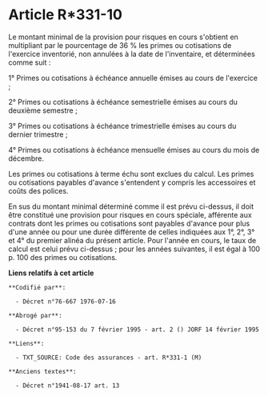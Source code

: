 # Article R*331-10

Le montant minimal de la provision pour risques en cours s'obtient en multipliant par le pourcentage de 36 % les primes ou
cotisations de l'exercice inventorié, non annulées à la date de l'inventaire, et déterminées comme suit :

1° Primes ou cotisations à échéance annuelle émises au cours de l'exercice ;

2° Primes ou cotisations à échéance semestrielle émises au cours du deuxième semestre ;

3° Primes ou cotisations à échéance trimestrielle émises au cours du dernier trimestre ;

4° Primes ou cotisations à échéance mensuelle émises au cours du mois de décembre.

Les primes ou cotisations à terme échu sont exclues du calcul. Les primes ou cotisations payables d'avance s'entendent y
compris les accessoires et coûts des polices.

En sus du montant minimal déterminé comme il est prévu ci-dessus, il doit être constitué une provision pour risques en cours
spéciale, afférente aux contrats dont les primes ou cotisations sont payables d'avance pour plus d'une année ou pour une
durée différente de celles indiquées aux 1°, 2°, 3° et 4° du premier alinéa du présent article. Pour l'année en cours, le
taux de calcul est celui prévu ci-dessus ; pour les années suivantes, il est égal à 100 p. 100 des primes ou cotisations.

**Liens relatifs à cet article**

	**Codifié par**:

	  - Décret n°76-667 1976-07-16

	**Abrogé par**:

	  - Décret n°95-153 du 7 février 1995 - art. 2 () JORF 14 février 1995

	**Liens**:

	  - TXT_SOURCE: Code des assurances - art. R*331-1 (M)

	**Anciens textes**:

	  - Décret n°1941-08-17 art. 13
